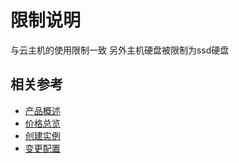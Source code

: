# 限制说明

与云主机的使用限制一致
另外主机硬盘被限制为ssd硬盘

## 相关参考

- [产品概述](../Product-Introduction/Overview.md)
- [价格总览](../Pricing/Price-Overview.md)
- [创建实例](../Getting-Started/Create-Instance.md)
- [变更配置](../Operation-Guide/Instance-Management/Modify-Instance-Spec.md)
